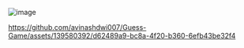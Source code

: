 ![image](https://github.com/avinashdwi007/Guess-Game/assets/139580392/aead0672-84b2-466f-879d-4976692e08ef)


https://github.com/avinashdwi007/Guess-Game/assets/139580392/d62489a9-bc8a-4f20-b360-6efb43be32f4

